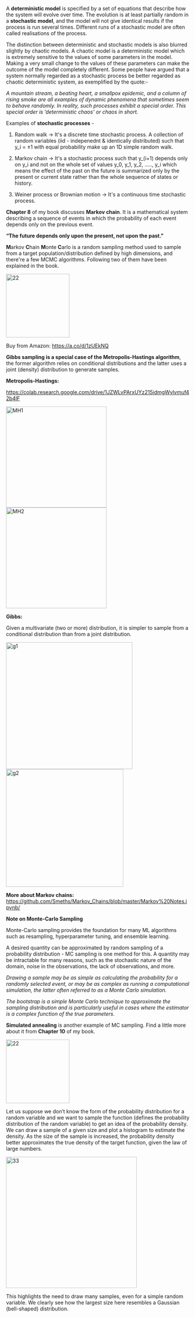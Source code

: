 
A **deterministic model** is specified by a set of equations that describe how the system will evolve over time. The evolution is at least partially random in a **stochastic model**, and the model will not give identical results if the process is run several times. Different runs of a stochastic model are often called realisations of the process.

The distinction between deterministic and stochastic models is also blurred slightly by chaotic models. A chaotic model is a deterministic model which is extremely sensitive to the values of some parameters in the model. Making a very small change to the values of these parameters can make the outcome of the model completely different. Some people have argued that a system normally regarded as a stochastic process be better regarded as chaotic deterministic system, as exemplified by the quote:-

*A mountain stream, a beating heart, a smallpox epidemic, and a column of rising smoke are all examples of dynamic phenomena that sometimes seem to behave randomly. In reality, such processes exhibit a special order. This special order is ’deterministic chaos’ or chaos in short.*

Examples of **stochastic processes** -

1. Random walk -> It's a discrete time stochastic process. A collection of random variables (iid - indepenednt & identically distributed) such that y_i = ±1 with equal probability make up an 1D simple random walk. 

2. Markov chain -> It's a stochastic process such that y_(i+1) depends only on y_i and not on the whole set of values y_0, y_1, y_2, ....., y_i which means the effect of the past on the future is summarized only by the present or current state rather than the whole sequence of states or history. 

3. Weiner process or Brownian motion -> It's a continuous time stochastic process. 

   
**Chapter 8** of my book discusses **Markov chain**. It is a mathematical system describing a sequence of events in which the probability of each event depends only on the previous event.

 **“The future depends only upon the present, not upon the past."**

**M**arkov **C**hain **M**onte **C**arlo is a random sampling method used to sample from a target population/distribution defined by high dimensions, and there're a few MCMC algorithms. Following two of them have been explained in the book.   

<img width="174" alt="22" src="https://github.com/user-attachments/assets/ac96a335-b68f-411e-bb73-85ba84ed70aa">

Buy from Amazon: https://a.co/d/1zUEkNQ

**Gibbs sampling is a special case of the Metropolis-Hastings algorithm**, the former algorithm relies on conditional distributions and the latter uses a joint (density) distribution to generate samples.

**Metropolis-Hastings:**

https://colab.research.google.com/drive/1JZWLvPArxUYz215idmgWylvmuf42b4lF



<img width="276" alt="MH1" src="https://github.com/user-attachments/assets/744fcf54-3cd2-408f-9cb9-224b822f179a">

<img width="276" alt="MH2" src="https://github.com/user-attachments/assets/43b5d6c8-e89c-42b8-8314-115693133e5e">


**Gibbs:**

Given a multivariate (two or more) distribution, it is simpler to sample from a conditional distribution than from a joint distribution.

<img width="347" alt="g1" src="https://github.com/user-attachments/assets/1a28c36f-a58b-4ba1-a3cd-af611bfca32e">
<img width="322" alt="g2" src="https://github.com/user-attachments/assets/9e593afd-ec97-4cd0-9bf1-66d4b885696b">


**More about Markov chains:** https://github.com/Smeths/Markov_Chains/blob/master/Markov%20Notes.ipynb/


**Note on Monte-Carlo Sampling**

Monte-Carlo sampling provides the foundation for many ML algorithms such as resampling, hyperparameter tuning, and ensemble learning. 

A desired quantity can be approximated by random sampling of a probability distribution - MC sampling is one method for this. A quantity may be intractable for many reasons, such as the stochastic nature of the domain, noise in the observations, the lack of observations, and more. 

*Drawing a sample may be as simple as calculating the probability for a randomly selected event, or may be as complex as running a computational simulation, the latter often referred to as a Monte Carlo simulation.*

*The bootstrap is a simple Monte Carlo technique to approximate the sampling distribution and is particularly useful in cases where the estimator is a complex function of the true parameters.*

**Simulated annealing** is another example of MC sampling. Find a little more about it from **Chapter 10** of my book. 

<img width="174" alt="22" src="https://github.com/user-attachments/assets/ac96a335-b68f-411e-bb73-85ba84ed70aa">

Let us suppose we don’t know the form of the probability distribution for a random variable and we want to sample the function (defines the probability distribution of the random variable) to get an idea of the probability density. We can draw a sample of a given size and plot a histogram to estimate the density. As the size of the sample is increased, the probability density better approximates the true density of the target function, given the law of large numbers. 

<img width="359" alt="33" src="https://github.com/user-attachments/assets/f71d8b43-7d5c-445c-8757-83e61fed62ac" />


This highlights the need to draw many samples, even for a simple random variable. We clearly see how the largest size here resembles a Gaussian (bell-shaped) distribution.
